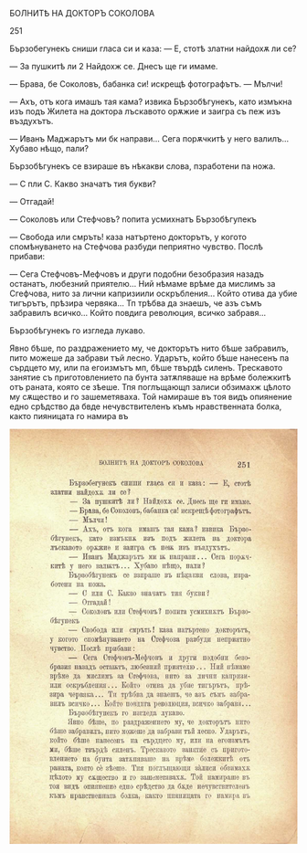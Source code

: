 ﻿БОЛНИТѢ НА ДОКТОРЪ СОКОЛОВА

251

Бързобегунекъ сниши гласа си и каза: — Е, стотѣ златни найдохѫ ли се?

— За пушкитѣ ли 2 Найдохж се. Днесъ ще ги имаме.

— Брава, бе Соколовъ, бабанка си! искрещѣ фотографътъ. — Мълчи!

— Ахъ, отъ кога имашъ тая кама? извика Бързобѣгунекъ, като измъкна изъ подъ Жилета на доктора лъскавото орѫжие и заигра съ пеж изъ въздухътъ.

— Иванъ Маджарътъ ми бк направи... Сега порѫчкитѣ у него валилъ... Хубаво нѣщо, пали?

Бързобѣгунекъ се взираше въ нѣкакви слова, пзработени па ножа.

— С пли С. Какво значатъ тия букви?

— Отгадай!

— Соколовъ или Стефчовъ? попита усмихнатъ Бързобѣгупекъ

— Свобода или смръть! каза натъртено докторътъ, у когото спомѣнуването на Стефчова разбуди пеприятно чувство. Послѣ прибави:

— Сега Стефчовъ-Мефчовъ и други подобни безобразия назадъ останатъ, любезний приятелю... Ний нѣмаме врѣме да мислимъ за Сгефчова, нито за лични капризиили оскръбления... Който отива да убие тигърътъ, прѣзира червяка... Тп трѣбва да знаешъ, че азъ съмъ забравилъ всичко... Който повдига революция, всичко забравя...

Бързобѣгунекъ го изгледа лукаво.

Явно бѣше, по раздражението му, че докторътъ нито бѣше забравилъ, пито можеше да забрави тъй лесно. Ударътъ, който бѣше нанесенъ па сърдцето му, или па егоизмътъ мп, бѣше твърдѣ силенъ. Трескавото занятие съ приготовлението па бунта затѫпяваше на врѣме болежкитѣ отъ раната, която се зѣеше. Тпя поглъщающп залиси обзимахж цѣлото му сѫщество и го зашеметяваха. Той намираше въ тоя видъ опиянение едно срѣдство да бвде нечувствителенъ къмъ нравственната болка, както пияницата го намира въ

![original](images/282.jpg)

